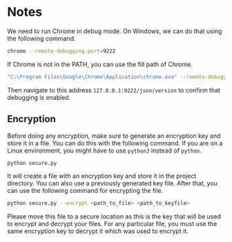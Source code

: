 # Notes

We need to run Chrome in debug mode. On Windows, we can do that using the following command.

```sh
chrome --remote-debugging-port=9222
```

If Chrome is not in the PATH, you can use the fill path of Chrome.

```sh
"C:\Program Files\Google\Chrome\Application\chrome.exe" --remote-debugging-port=9222
```

Then navigate to this address `127.0.0.1:9222/json/version` to confirm that debugging is enabled.

## Encryption

Before doing any encryption, make sure to generate an encryption key and store it in a file. You can do this with the following command. If you are on a Linux environment, you might have to use `python3` instead of `python`.

```sh
python secure.py
```

It will create a file with an encryption key and store it in the project directory. You can also use a previously generated key file. After that, you can use the following command for encrypting the file.

```sh
python secure.py --encrypt <path_to_file> <path_to_keyfile>
```

Please move this file to a secure location as this is the key that will be used to encrypt and decrypt your files. For any particular file, you must use the same encryption key to decrypt it which was used to encrypt it.

